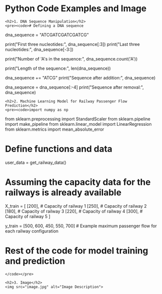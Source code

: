 <!DOCTYPE html>
<html lang="en">
<head>
    <meta charset="UTF-8">
    <meta name="viewport" content="width=device-width, initial-scale=1.0">
    <title>README</title>
</head>
<body>
    <h1>Python Code Examples and Image</h1>

    <h2>1. DNA Sequence Manipulation</h2>
    <pre><code># Defining a DNA sequence
dna_sequence = "ATCGATCGATCGATCG"

print("First three nucleotides:", dna_sequence[:3])
print("Last three nucleotides:", dna_sequence[-3:])

print("Number of 'A's in the sequence:", dna_sequence.count('A'))

print("Length of the sequence:", len(dna_sequence))

dna_sequence += "ATCG"
print("Sequence after addition:", dna_sequence)

dna_sequence = dna_sequence[:-4]
print("Sequence after removal:", dna_sequence)
    </code></pre>

    <h2>2. Machine Learning Model for Railway Passenger Flow Prediction</h2>
    <pre><code>import numpy as np
from sklearn.preprocessing import StandardScaler
from sklearn.pipeline import make_pipeline
from sklearn.linear_model import LinearRegression
from sklearn.metrics import mean_absolute_error

# Define functions and data

user_data = get_railway_data()

# Assuming the capacity data for the railways is already available
X_train = [
    [200],  # Capacity of railway 1
    [250],  # Capacity of railway 2
    [180],  # Capacity of railway 3
    [220],  # Capacity of railway 4
    [300],  # Capacity of railway 5
]

y_train = [500, 600, 450, 550, 700]  # Example maximum passenger flow for each railway configuration

# Rest of the code for model training and prediction
    </code></pre>

    <h2>3. Image</h2>
    <img src="image.jpg" alt="Image Description">

</body>
</html>
